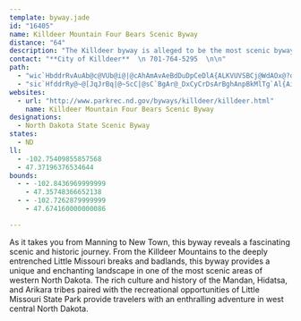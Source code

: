```yaml
---
template: byway.jade
id: "16405"
name: Killdeer Mountain Four Bears Scenic Byway
distance: "64"
description: "The Killdeer byway is alleged to be the most scenic byway in western North Dakota. This land dips through the rugged Killdeer Mountains and has been sculpted into curious formations by wind, water, and sand."
contact: "**City of Killdeer**  \n 701-764-5295  \n\n"
path: 
  - "wic`HbddrRvAuAb@c@VUb@i@|@cAhAmAvAeBdDuDpCeDlA{ALKVUVSBCj@WdAOx@?dALh@NJBx@h@x@v@`@p@LVj@hB@JVvALjB@R?nB?hDBvCArAAn@@lBD~ARdB\\`B@H`@pAp@lA\\h@d@b@|@l@fAd@|@Rr@B^@jBAl@?lE@bB@^@hB?zBBfDD`B@D?"
  - "sic`HfddrRy@~@[JqJrBq|@~ScC|@sC`BgAr@_DxCyCrDsArBghAnpBkMlTg`Al{AiChDmCzBcC~AiClAmD~@mBXeBLkoAGiDJeFx@iDlAgCxAyE`E}CzDiCvE{aAxjBuLrUoDlJ_Yfy@_CtFsDrGwFtGcBxAiBpAyEnCgGpB}Fx@cBFe~@?cHk@qFcAoCw@wQeG_EaAwG{@gGQ{HRmIdAe]zJwF~@mF^{yHT{Ba@a@SyA_AcBmByAmCiAqD_@oCIyAIgGDgzBEoHo@aI]cCg@cCaByF{Lk_@_@sAi@{COcD?yADmAx@{Jx@k]AsCYgC]}Ay@oBaA_Bs@q@yScLcDmCm@y@}EsHaKiPi@mAiAmDs@mEoG}z@m@yEiAoEoAyCyBkDaE{FsAyAsBeAiAGuAJuLbEgF|AeAXmBCoBo@}AyAqE_KaA{AcAkAyBmAqKsCYQ]m@Kw@DuAReB?k@SaAc@k@_AMoPlBcFlByAVmB?eBWcAg@{I_GeBe@qAEyAPmFvAyAR_CEuFkAeAGy@@yCv@mCd@gMQaC?eBJoHnAoCr@eyAta@cC`@}DFkCUkCk@cC_AyAy@mDyCwQyUoDgEoBqB{FgFcHuFgCkCoBsCsAgDgAkEg@yDMuDB{Dd@yFvCyM~@wFX}D@qGuCsr@g@_Fk@iCcAyCu@eBmAmB_DqCaH{EgKoL}DyCgCsA}CmAuK_EmKeDkk@qOyEm@elDC}DPmEt@kGbC"
websites: 
  - url: "http://www.parkrec.nd.gov/byways/killdeer/killdeer.html"
    name: Killdeer Mountain Four Bears Scenic Byway
designations: 
  - North Dakota State Scenic Byway
states: 
  - ND
ll: 
  - -102.75409855857568
  - 47.37196376534644
bounds: 
  - - -102.8436969999999
    - 47.35748366652138
  - - -102.7262879999999
    - 47.674160000000086

---
```


<p>As it takes you from Manning to New Town, this byway reveals a fascinating scenic and historic journey. From the Killdeer Mountains to the deeply entrenched Little Missouri breaks and badlands, this byway provides a unique and enchanting landscape in one of the most scenic areas of western North Dakota. The rich culture and history of the Mandan, Hidatsa, and Arikara tribes paired with the recreational opportunities of Little Missouri State Park provide travelers with an enthralling adventure in west central North Dakota.</p>